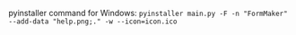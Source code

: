 pyinstaller command for Windows:
`pyinstaller main.py -F -n "FormMaker" --add-data "help.png;." -w --icon=icon.ico`